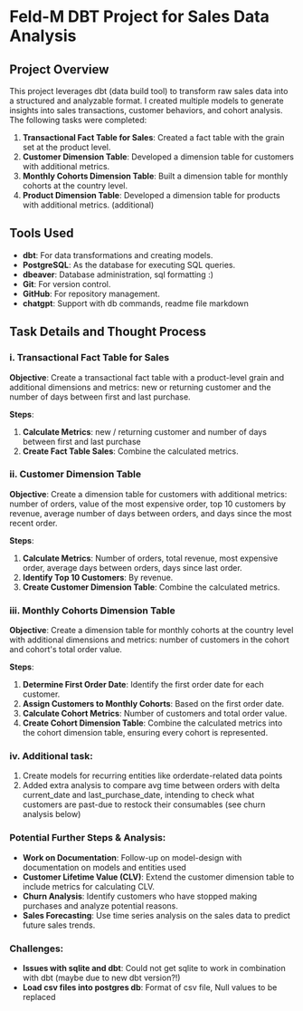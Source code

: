 # Feld-M DBT Project for Sales Data Analysis

## Project Overview

This project leverages dbt (data build tool) to transform raw sales data into a structured and analyzable format. I created multiple models to generate insights into sales transactions, customer behaviors, and cohort analysis. The following tasks were completed:

1. **Transactional Fact Table for Sales**: Created a fact table with the grain set at the product level.
2. **Customer Dimension Table**: Developed a dimension table for customers with additional metrics.
3. **Monthly Cohorts Dimension Table**: Built a dimension table for monthly cohorts at the country level.
4. **Product Dimension Table**: Developed a dimension table for products with additional metrics. (additional)

## Tools Used

- **dbt**: For data transformations and creating models.
- **PostgreSQL**: As the database for executing SQL queries.
- **dbeaver**: Database administration, sql formatting :)
- **Git**: For version control.
- **GitHub**: For repository management.
- **chatgpt**: Support with db commands, readme file markdown

## Task Details and Thought Process

### i. Transactional Fact Table for Sales

**Objective**: Create a transactional fact table with a product-level grain and additional dimensions and metrics: new or returning customer and the number of days between first and last purchase.

**Steps**:
1. **Calculate Metrics**: new / returning customer and number of days between first and last purchase
2. **Create Fact Table Sales**: Combine the calculated metrics.

### ii. Customer Dimension Table

**Objective**: Create a dimension table for customers with additional metrics: number of orders, value of the most expensive order, top 10 customers by revenue, average number of days between orders, and days since the most recent order.

**Steps**:
1. **Calculate Metrics**: Number of orders, total revenue, most expensive order, average days between orders, days since last order.
2. **Identify Top 10 Customers**: By revenue.
3. **Create Customer Dimension Table**: Combine the calculated metrics.

### iii. Monthly Cohorts Dimension Table

**Objective**: Create a dimension table for monthly cohorts at the country level with additional dimensions and metrics: number of customers in the cohort and cohort's total order value.

**Steps**:
1. **Determine First Order Date**: Identify the first order date for each customer.
2. **Assign Customers to Monthly Cohorts**: Based on the first order date.
3. **Calculate Cohort Metrics**: Number of customers and total order value.
4. **Create Cohort Dimension Table**: Combine the calculated metrics into the cohort dimension table, ensuring every cohort is represented.

### iv. Additional task: 
1. Create models for recurring entities like orderdate-related data points
2. Added extra analysis to compare avg time between orders with delta current_date and last_purchase_date, intending to check what customers are past-due to restock their consumables (see churn analysis below)


### Potential Further Steps & Analysis:

- **Work on Documentation**: Follow-up on model-design with documentation on models and entities used
- **Customer Lifetime Value (CLV)**: Extend the customer dimension table to include metrics for calculating CLV.
- **Churn Analysis**: Identify customers who have stopped making purchases and analyze potential reasons.
- **Sales Forecasting**: Use time series analysis on the sales data to predict future sales trends.

### Challenges:
- **Issues with sqlite and dbt**: Could not get sqlite to work in combination with dbt (maybe due to new dbt version?!)
- **Load csv files into postgres db**: Format of csv file, Null values to be replaced
